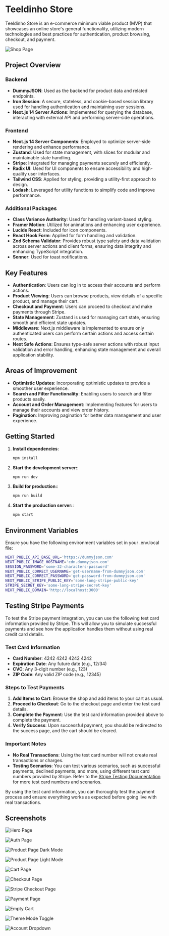 # Teeldinho Store

Teeldinho Store is an e-commerce minimum viable product (MVP) that showcases an online store's general functionality, utilizing modern technologies and best practices for authentication, product browsing, checkout, and payment.

![Shop Page](public/shop-page.png)

## Project Overview

### Backend

- **DummyJSON**: Used as the backend for product data and related endpoints.
- **Iron Session**: A secure, stateless, and cookie-based session library used for handling authentication and maintaining user sessions.
- **Next.js 14 Server Actions**: Implemented for querying the database, interacting with external API and performing server-side operations.

### Frontend

- **Next.js 14 Server Components**: Employed to optimize server-side rendering and enhance performance.
- **Zustand**: Used for state management, with slices for modular and maintainable state handling.
- **Stripe**: Integrated for managing payments securely and efficiently.
- **Radix UI**: Used for UI components to ensure accessibility and high-quality user interfaces.
- **Tailwind CSS**: Applied for styling, providing a utility-first approach to design.
- **Lodash**: Leveraged for utility functions to simplify code and improve performance.

### Additional Packages

- **Class Variance Authority**: Used for handling variant-based styling.
- **Framer Motion**: Utilized for animations and enhancing user experience.
- **Lucide React**: Included for icon components.
- **React Hook Form**: Applied for form handling and validation.
- **Zod Schema Validator**: Provides robust type safety and data validation across server actions and client forms, ensuring data integrity and enhancing TypeScript integration.
- **Sonner**: Used for toast notifications.

## Key Features

- **Authentication**: Users can log in to access their accounts and perform actions.
- **Product Viewing**: Users can browse products, view details of a specific product, and manage their cart.
- **Checkout and Payment**: Users can proceed to checkout and make payments through Stripe.
- **State Management**: Zustand is used for managing cart state, ensuring smooth and efficient state updates.
- **Middleware**: Next.js middleware is implemented to ensure only authenticated users can perform certain actions and access certain routes.
- **Next Safe Actions**: Ensures type-safe server actions with robust input validation and error handling, enhancing state management and overall application stability.

## Areas of Improvement

- **Optimistic Updates**: Incorporating optimistic updates to provide a smoother user experience.
- **Search and Filter Functionality**: Enabling users to search and filter products easily.
- **Account and Order Management**: Implementing features for users to manage their accounts and view order history.
- **Pagination**: Improving pagination for better data management and user experience.

## Getting Started

1. **Install dependencies**:

   ```sh
   npm install

   ```

2. **Start the development server:**:

   ```sh
   npm run dev

   ```

3. **Build for production:**:

   ```sh
   npm run build

   ```

4. **Start the production server:**:
   ```sh
   npm start
   ```

## Environment Variables

Ensure you have the following environment variables set in your .env.local file:

```sh
NEXT_PUBLIC_API_BASE_URL='https://dummyjson.com'
NEXT_PUBLIC_IMAGE_HOSTNAME='cdn.dummyjson.com'
SESSION_PASSWORD='some-32-characters-password'
NEXT_PUBLIC_CORRECT_USERNAME='get-username-from-dummyjson.com'
NEXT_PUBLIC_CORRECT_PASSWORD='get-password-from-dummyjson.com'
NEXT_PUBLIC_STRIPE_PUBLIC_KEY='some-long-stripe-public-key'
STRIPE_SECRET_KEY='some-long-stripe-secret-key'
NEXT_PUBLIC_DOMAIN='http://localhost:3000'
```

## Testing Stripe Payments

To test the Stripe payment integration, you can use the following test card information provided by Stripe. This will allow you to simulate successful payments and see how the application handles them without using real credit card details.

### Test Card Information

- **Card Number**: 4242 4242 4242 4242
- **Expiration Date**: Any future date (e.g., 12/34)
- **CVC**: Any 3-digit number (e.g., 123)
- **ZIP Code**: Any valid ZIP code (e.g., 12345)

### Steps to Test Payments

1. **Add Items to Cart**: Browse the shop and add items to your cart as usual.
2. **Proceed to Checkout**: Go to the checkout page and enter the test card details.
3. **Complete the Payment**: Use the test card information provided above to complete the payment.
4. **Verify Success**: Upon successful payment, you should be redirected to the success page, and the cart should be cleared.

### Important Notes

- **No Real Transactions**: Using the test card number will not create real transactions or charges.
- **Testing Scenarios**: You can test various scenarios, such as successful payments, declined payments, and more, using different test card numbers provided by Stripe. Refer to the [Stripe Testing Documentation](https://stripe.com/docs/testing) for more test card numbers and scenarios.

By using the test card information, you can thoroughly test the payment process and ensure everything works as expected before going live with real transactions.

## Screenshots

![Hero Page](public/hero.png)

![Auth Page](public/sign.png)

![Product Page Dark Mode](public/product-page-dark-mode.png)

![Product Page Light Mode](public/product-page-light-mode.png)

![Cart Page](public/cart.png)

![Checkout Page](public/checkout.png)

![Stripe Checkout Page](public/stripe-checkout.png)

![Payment Page](public/payment-page.png)

![Empty Cart](public/empty.png)

![Theme Mode Toggle](public/theme-toggle.png)

![Account Dropdown](public/account.png)
